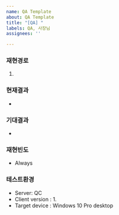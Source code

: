 ```yaml
---
name: QA Template
about: QA Template
title: "[QA] "
labels: QA, 사장님
assignees: ''

---
```


### 재현경로
1. 

### 현재결과
- 

### 기대결과
- 

### 재현빈도
- Always

### 테스트환경
- Server: QC
- Client version : 1.
- Target device : Windows 10 Pro desktop

